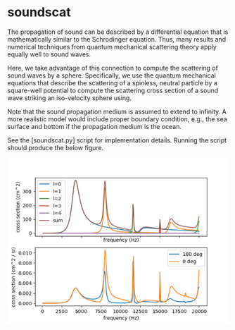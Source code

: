 # soundscat

The propagation of sound can be described by a differential 
equation that is mathematically similar to the Schrodinger 
equation. Thus, many results and numerical techniques from 
quantum mechanical scattering theory apply equally well to 
sound waves.

Here, we take advantage of this connection to compute the 
scattering of sound waves by a sphere. Specifically, we 
use the quantum mechanical equations that describe the 
scattering of a spinless, neutral particle by a square-well 
potential to compute the scattering cross section of a 
sound wave striking an iso-velocity sphere using.

Note that the sound propagation medium is assumed to extend 
to infinity. A more realistic model would include proper 
boundary condition, e.g., the sea surface and bottom if 
the propagation medium is the ocean.

See the [soundscat.py] script for implementation details. 
Running the script should produce the below figure.

![Alpha-alpha scattering](output.png)
